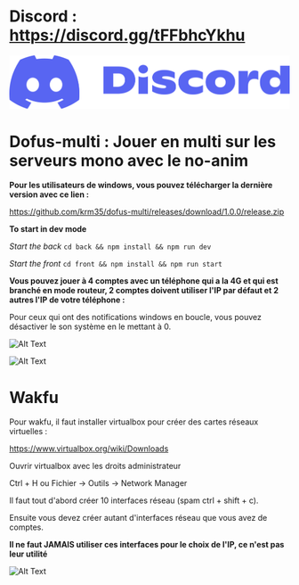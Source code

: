 # **Discord : https://discord.gg/tFFbhcYkhu**

[<img src="img/discord.png">](https://discord.gg/tFFbhcYkhu)

# **Dofus-multi : Jouer en multi sur les serveurs mono avec le no-anim**

**Pour les utilisateurs de windows, vous pouvez télécharger la dernière version avec ce lien :**

https://github.com/krm35/dofus-multi/releases/download/1.0.0/release.zip

**To start in dev mode**

_Start the back_ `cd back && npm install && npm run dev`

_Start the front_ `cd front && npm install && npm run start`

**Vous pouvez jouer à 4 comptes avec un téléphone qui a la 4G et qui est branché en mode routeur, 2 comptes doivent utiliser l'IP par défaut et 2 autres l'IP de votre téléphone :**

Pour ceux qui ont des notifications windows en boucle, vous pouvez désactiver le son système en le mettant à 0.

![Alt Text](front/public/img/notif1.png)

![Alt Text](front/public/img/notif2.png)

# Wakfu

Pour wakfu, il faut installer virtualbox pour créer des cartes réseaux virtuelles :

https://www.virtualbox.org/wiki/Downloads

Ouvrir virtualbox avec les droits administrateur

Ctrl + H 
ou
Fichier -> Outils -> Network Manager

Il faut tout d'abord créer 10 interfaces réseau (spam ctrl + shift + c).

Ensuite vous devez créer autant d'interfaces réseau que vous avez de comptes.

**Il ne faut JAMAIS utiliser ces interfaces pour le choix de l'IP, ce n'est pas leur utilité**

![Alt Text](front/public/img/virtualbox.png)
